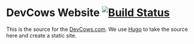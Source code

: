 # DevCows Website [![Build Status](https://travis-ci.org/devcows/devcows.com.svg?branch=master)](https://travis-ci.org/devcows/devcows.com)

This is the source for the [DevCows.com](http://www.devcows.com). We use [Hugo](http://gohugo.io/) to take the source here and create a static site.
